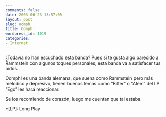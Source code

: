 ```yaml
---
comments: false
date: 2003-06-23 13:57:05
layout: post
slug: oomph
title: Oomph!
wordpress_id: 1019
categories:
- Internet
---
```


¿Todavía no han escuchado esta banda? Pues si te gusta algo parecido a Rammstein con algunos toques personales, esta banda va a satisfacer tus oídos.





Oomph! es una banda alemana, que suena como Rammstein pero más melodico y depresivo, tienen buenos temas como “Bitter” o “Atem” del LP “Ego” les hará reaccionar.





Se los recomiendo de corazón, luego me cuentan que tal estaba.




 
  *[LP]: Long Play
